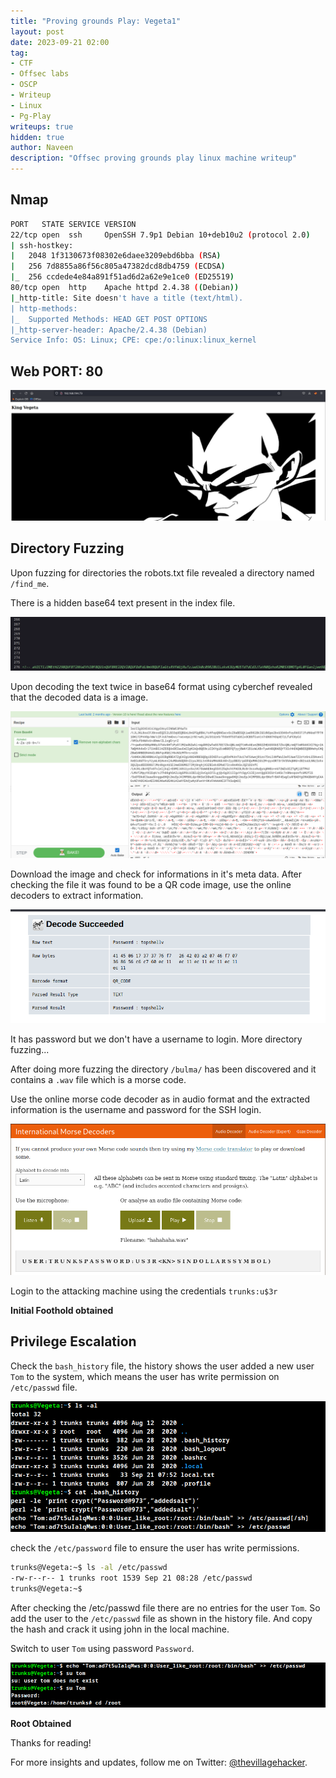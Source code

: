 ```yaml
---
title: "Proving grounds Play: Vegeta1"
layout: post
date: 2023-09-21 02:00
tag: 
- CTF
- Offsec labs
- OSCP
- Writeup
- Linux
- Pg-Play
writeups: true
hidden: true
author: Naveen
description: "Offsec proving grounds play linux machine writeup"
---
```


## Nmap

```sh
PORT   STATE SERVICE VERSION
22/tcp open  ssh     OpenSSH 7.9p1 Debian 10+deb10u2 (protocol 2.0)
| ssh-hostkey: 
|   2048 1f3130673f08302e6daee3209ebd6bba (RSA)
|   256 7d8855a86f56c805a47382dcd8db4759 (ECDSA)
|_  256 ccdede4e84a891f51ad6d2a62e9e1ce0 (ED25519)
80/tcp open  http    Apache httpd 2.4.38 ((Debian))
|_http-title: Site doesn't have a title (text/html).
| http-methods: 
|_  Supported Methods: HEAD GET POST OPTIONS
|_http-server-header: Apache/2.4.38 (Debian)
Service Info: OS: Linux; CPE: cpe:/o:linux:linux_kernel
```

## Web PORT: 80

![img](/assets/images/CTF/Proving_Grounds/Vegeta1/web.png)

## Directory Fuzzing

Upon fuzzing for directories the robots.txt file revealed a directory named `/find_me`.

There is a hidden base64 text present in the index file.

![img](/assets/images/CTF/Proving_Grounds/Vegeta1/hidden.png)

Upon decoding the text twice in base64 format using cyberchef revealed that the decoded data is a image. 

![img](/assets/images/CTF/Proving_Grounds/Vegeta1/decode.png)

Download the image and check for informations in it's meta data. After checking the file it was found to be a QR code image, use the online decoders to extract information.

![img](/assets/images/CTF/Proving_Grounds/Vegeta1/qrdecode.png)

It has password but we don't have a username to login. More directory fuzzing...

After doing more fuzzing the directory `/bulma/` has been discovered and it contains a `.wav` file which is a morse code.

Use the online morse code decoder as in audio format and the extracted information is the username and password for the SSH login.

![img](/assets/images/CTF/Proving_Grounds/Vegeta1/morse.png)

Login to the attacking machine using the credentials `trunks:u$3r`

**Initial Foothold obtained**

## Privilege Escalation

Check the `bash_history` file, the history shows the user added a new user `Tom` to the system, which means the user has write permission on `/etc/passwd` file.

![img](/assets/images/CTF/Proving_Grounds/Vegeta1/history.png)

check the `/etc/password` file to ensure the user has write permissions.

```sh
trunks@Vegeta:~$ ls -al /etc/passwd
-rw-r--r-- 1 trunks root 1539 Sep 21 08:28 /etc/passwd
trunks@Vegeta:~$ 
```
After checking the /etc/passwd file there are no entries for the user `Tom`. So add the user to the `/etc/passwd` file as shown in the history file. And copy the hash and crack it using john in the local machine.

Switch to user `Tom` using password `Password`.

![img](/assets/images/CTF/Proving_Grounds/Vegeta1/root.png)

**Root Obtained**

Thanks for reading!

For more insights and updates, follow me on Twitter: [@thevillagehacker](https://twitter.com/thevillagehackr).